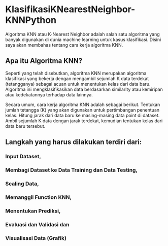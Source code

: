 # KlasifikasiKNearestNeighbor-KNNPython
Algoritma KNN atau K-Nearest Neighbor adalah salah satu algoritma yang banyak digunakan di dunia machine learning untuk kasus klasifikasi. Disini saya akan membahas tentang cara kerja algoritma KNN.

## Apa itu Algoritma KNN?
Seperti yang telah disebutkan, algoritma KNN merupakan algoritma klasifikasi yang bekerja dengan mengambil sejumlah K data terdekat (tetangganya) sebagai acuan untuk menentukan kelas dari data baru. Algoritma ini mengklasifikasikan data berdasarkan similarity atau kemiripan atau kedekatannya terhadap data lainnya.

Secara umum, cara kerja algoritma KNN adalah sebagai berikut.
Tentukan jumlah tetangga (K) yang akan digunakan untuk pertimbangan penentuan kelas.
Hitung jarak dari data baru ke masing-masing data point di dataset.
Ambil sejumlah K data dengan jarak terdekat, kemudian tentukan kelas dari data baru tersebut.


## Langkah yang harus dilakukan terdiri dari:
### Input Dataset, 
### Membagi Dataset ke Data Training dan Data Testing, 
### Scaling Data, 
### Memanggil Function KNN, 
### Menentukan Prediksi, 
### Evaluasi dan Validasi dan 
### Visualisasi Data (Grafik)

